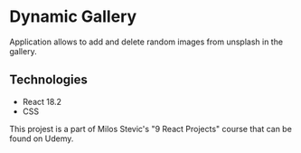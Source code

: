 # Dynamic Gallery

Application allows to add and delete random images from unsplash in the gallery.

## Technologies

- React 18.2
- CSS

This projest is a part of Milos Stevic's "9 React Projects" course that can be found on Udemy.
